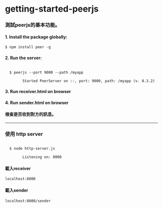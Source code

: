 # getting-started-peerjs
<h3>測試peerjs的基本功能。</h3>
<h4>1. Install the package globally:</h4>
<p><code>$ npm install peer -g</code></p>
<h4>2. Run the server:</h4>
<p><code>
  $ peerjs --port 9000 --path /myapp<br>
  &#09;Started PeerServer on ::, port: 9000, path: /myapp (v. 0.3.2)
</code></p>
<h4>3. Run receiver.html on browser</h4>
<h4>4. Run sender.html on browser</h4>
<h4>檢查是否收到對方的訊息。</h4>
<hr>
<h3>使用 http server</h3>
<p><code>
  $ node http-server.js<br>
  &#09;Listening on: 8000
</code></p>
<h4>載入receiver</h4>
<p><code>localhost:8000</code><p>
<h4>載入sender</h4>
<p><code>localhost:8000/sender</code></p>
